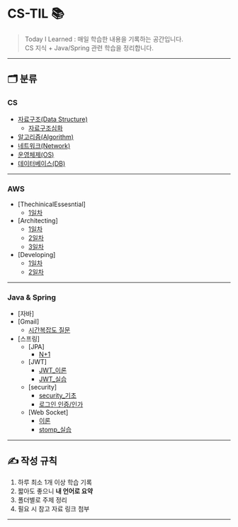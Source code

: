 # CS-TIL 📚

> Today I Learned : 매일 학습한 내용을 기록하는 공간입니다.  
> CS 지식 + Java/Spring 관련 학습을 정리합니다.  
---

## 🗂️ 분류
### CS
- [자료구조(Data Structure)](TIL-Contents/Data_Structures/dataStructures.md)
  - [자료구조심화](TIL-Contents/Data_Structures/dataStructure_nextStep.md)
- [알고리즘(Algorithm)](TIL-Contents/Algorithms/algorithms.md)
- [네트워크(Network)](TIL-Contents/Networks/network.md)
- [운영체제(OS)](TIL-Contents/OS/os.md)
- [데이터베이스(DB)](TIL-Contents/Databases/db.md)

---

### AWS
- [ThechinicalEssesntial]
  - [1일차](./TIL-Contents/AWS/thechinicalEssential/aws_thechnical_essential.md)
- [Architecting]
  - [1일차](./TIL-Contents/AWS/Architecting/aws_architecting.md)
  - [2일차](./TIL-Contents/AWS/Architecting/aws_architecting_2.md)
  - [3일차](./TIL-Contents/AWS/Architecting/aws_architecting_3.md)
- [Developing]
  - [1일차](./TIL-Contents/AWS/developing/aws_developing.md)
  - [2일차](./TIL-Contents/AWS/developing/aws_developing_2.md)

--- 

### Java & Spring
- [자바]
- [Gmail]
  - [시간복잡도 질문](TIL-Contents/Java/Gmail_question/time_complexity.md)
- [스프링]
  - [JPA]
    - [N+1](TIL-Contents/Java/spring/JPA/n+1.md)
  - [JWT]
    - [JWT_이론](TIL-Contents/Java/spring/jwt_theory.md)
    - [JWT_실습](TIL-Contents/Java/spring/jwt_pratice.md)
  - [security]
    - [security_기초](TIL-Contents/Java/spring/security_basic.md)
    - [로그인 인증/인가](TIL-Contents/Java/spring/login.md)
  - [Web Socket]
    - [이론](TIL-Contents/Java/spring/webSocket_theory.md)
    - [stomp_실습](TIL-Contents/Java/spring/webSocket_stomp.md)
---
## ✍ 작성 규칙
1. 하루 최소 1개 이상 학습 기록
2. 짧아도 좋으니 **내 언어로 요약**
3. 폴더별로 주제 정리
4. 필요 시 참고 자료 링크 첨부
---

